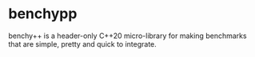 # benchypp
benchy++ is a header-only C++20 micro-library for making benchmarks that are simple, pretty and quick to integrate.
